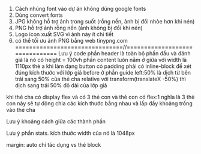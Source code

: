 1. Cách nhúng font vào dự án không dùng google fonts
2. Dùng convert fonts
3. JPG không hỗ trợ ảnh trong suốt (rỗng nền, ảnh bị đổi nhòe hơn khi nén)
4. PNG hỗ trợ ảnh rỗng nền (ảnh không bị đổi khi nén)
5. Logo icon xuất SVG vì ảnh này ít chi tiết 
6. có thể tối ưu ảnh PNG bằng web tinypng.com
===============================//===============================
Lưu ý code
phần header là toàn bộ phần đầu và đánh giá là nó có height = 100vh
phần content luôn nằm ở giữa với width là 1110px
thẻ a khi làm dạng button có padding phải có inline-block để xét đúng kích thước
với lớp giả before ở phần guide
left:50% là dịch từ bên trái sang 50% của thẻ cha relative
với transform(translateX -50%) thì dịch sang trái 50% độ dài của lớp giả

khi thẻ cha có display flex và có 3 thẻ con và thẻ con có flex:1 nghĩa là 3 thẻ con này sẽ tự động chia các kích thước bằng nhau và lấp đầy khoảng trống vào thẻ cha

Lưu ý khoảng cách giữa các thành phần

Lưu ý phần stats. kích thước width của nó là 1048px

margin: auto chỉ tác dụng vs thẻ block

<!-- DEPLOY GITHUB -->